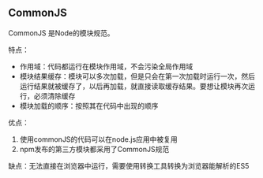 
## CommonJS
CommonJS 是Node的模块规范。

特点：
* 作用域：代码都运行在模块作用域，不会污染全局作用域
* 模块结果缓存：模块可以多次加载，但是只会在第一次加载时运行一次，然后运行结果就被缓存了，以后再加载，就直接读取缓存结果。要想让模块再次运行，必须清除缓存
* 模块加载的顺序：按照其在代码中出现的顺序

优点：
1. 使用commonJS的代码可以在node.js应用中被复用
2. npm发布的第三方模块都采用了CommonJS规范

缺点：无法直接在浏览器中运行，需要使用转换工具转换为浏览器能解析的ES5






